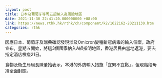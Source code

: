 ```yaml
---
layout: post
title: 日本及葡萄牙等周五起納入高風險地區
date: 2021-11-30 22:41:20.000000000 +08:00
link: https://news.rthk.hk/rthk/ch/component/k2/1622162-20211130.htm
categories: rthk
---
```


因應日本、葡萄牙及瑞典確認發現涉及Omicron變種新冠病毒的輸入個案，政府宣布，星期五開始，將這3個國家納入A組指明地區，香港居民由當地返港，要去指定酒店檢疫21日。

食物及衞生局局長陳肇始表示，本港的外防輸入措施「宜緊不宜鬆」，但現階段毋須全面封關。
